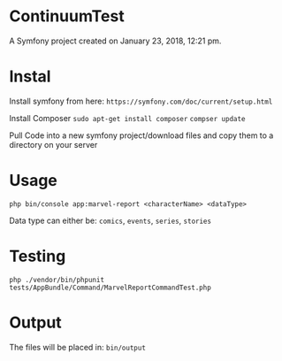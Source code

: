ContinuumTest
=============

A Symfony project created on January 23, 2018, 12:21 pm.

Instal
======
Install symfony from here:
`https://symfony.com/doc/current/setup.html`

Install Composer
`sudo apt-get install composer`
`compser update`

Pull Code into a new symfony project/download files and copy them to a directory on your server

Usage
======
`php bin/console app:marvel-report <characterName> <dataType>`

Data type can either be: `comics`, `events`, `series`, `stories`

Testing
======
`php ./vendor/bin/phpunit tests/AppBundle/Command/MarvelReportCommandTest.php`

Output
======
The files will be placed in:
`bin/output`
